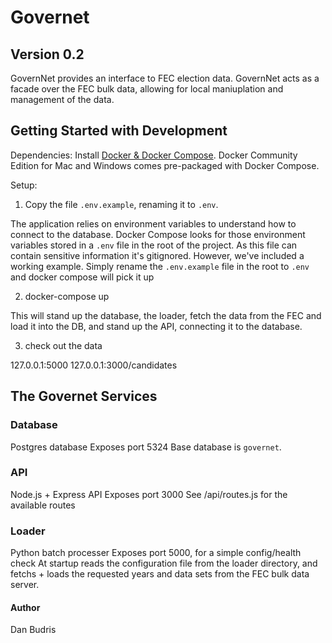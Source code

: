 # Governet
## Version 0.2
GovernNet provides an interface to FEC election data.
GovernNet acts as a facade over the FEC bulk data, allowing for local maniuplation and management of the data.

## Getting Started with Development
Dependencies: 
Install [Docker & Docker Compose](https://docs.docker.com/install/).  Docker Community Edition for Mac and Windows comes pre-packaged with Docker Compose. 

Setup:
1. Copy the file `.env.example`, renaming it to `.env`.

The application relies on environment variables to understand how to connect to the database. Docker Compose looks for those environment variables stored in a `.env` file in the root of the project.  As this file can contain sensitive information it's gitignored.  However, we've included a working example.  Simply rename the `.env.example` file in the root to `.env` and docker compose will pick it up

2. docker-compose up

This will stand up the database, the loader, fetch the data from the FEC and load it into the DB, and stand up the API, connecting it to the database.  

3. check out the data

127.0.0.1:5000 
127.0.0.1:3000/candidates

## The Governet Services
### Database
Postgres database
Exposes port 5324
Base database is `governet`.

### API
Node.js + Express API
Exposes port 3000
See /api/routes.js for the available routes

### Loader
Python batch processer
Exposes port 5000, for a simple config/health check
At startup reads the configuration file from the loader directory, and fetchs + loads the requested years and data sets from the FEC bulk data server. 

#### Author
Dan Budris
